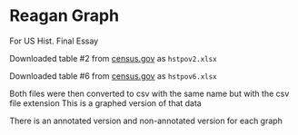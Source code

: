 # Reagan Graph

For US Hist. Final Essay

Downloaded table #2 from [census.gov](https://www.census.gov/data/tables/time-series/demo/income-poverty/historical-poverty-people.html) as `hstpov2.xlsx`

Downloaded table #6 from [census.gov](https://www.census.gov/data/tables/time-series/demo/income-poverty/historical-poverty-people.html) as `hstpov6.xlsx`


Both files were then converted to csv with the same name but with the csv file extension
This is a graphed version of that data 

There is an annotated version and non-annotated version for each graph

